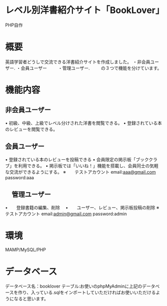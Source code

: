 # レベル別洋書紹介サイト「BookLover」
PHP自作

# 概要
英語学習者どうしで交流できる洋書紹介サイトを作成しました。
・非会員ユーザー. 
・会員ユーザー       　　
・管理ユーザー. 　　
の３つで機能を分けています。   

# 機能内容
## 非会員ユーザー
•	初級、中級、上級でレベル分けされた洋書を閲覧できる。
•	登録されている本のレビューを閲覧できる。

## 会員ユーザー
•	登録されている本のレビューを投稿できる
•	会員限定の掲示板「ブッククラブ」を利用できる。
•	掲示板では「いいね！」機能を搭載し、会員同士の気軽な交流ができるようにする。
※　　テストアカウント
  email:aaa@gmail.com
  password:aaa

## 　管理ユーザー
•　　登録書籍の編集、削除　
•　　ユーザー、レビュー、掲示板投稿の削除
※　　テストアカウント
  email:admin@gmail.com
  password:admin

# 環境
MAMP/MySQL/PHP

# データベース
データベース名：booklover
テーブル:お使いのphpMyAdminに上記のデータベースを作り、入っている.sqlをインポートしていただければお使いいただけるようになると思います。


